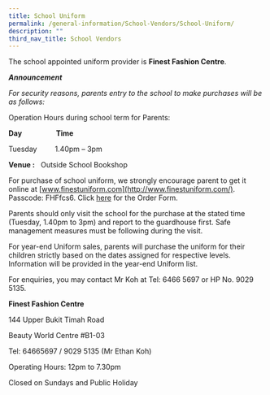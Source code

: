 ```yaml
---
title: School Uniform
permalink: /general-information/School-Vendors/School-Uniform/
description: ""
third_nav_title: School Vendors
---
```

The school appointed uniform provider is **Finest Fashion Centre**.

**_Announcement_**

_For security reasons, parents entry to the school to make purchases will be as follows:_

Operation Hours during school term for Parents:    

  

**Day**                 **Time**

Tuesday         1.40pm – 3pm 

  

**Venue :**   Outside School Bookshop

  

For purchase of school uniform, we strongly encourage parent to get it online at [www.finestuniform.com](http://www.finestuniform.com/). Passcode: FHFfcs6. Click [here](/files/School%20Uniform/School%20Uniform%20Price%20List.pdf) for the Order Form.

  

Parents should only visit the school for the purchase at the stated time (Tuesday, 1.40pm to 3pm) and report to the guardhouse first. Safe management measures must be following during the visit.   


For year-end Uniform sales, parents will purchase the uniform for their children strictly based on the dates assigned for respective levels. Information will be provided in the year-end Uniform list. 

For enquiries, you may contact Mr Koh at Tel: 6466 5697 or HP No. 9029 5135.
  

**Finest Fashion Centre**  

144 Upper Bukit Timah Road

Beauty World Centre #B1-03

Tel: 64665697 / 9029 5135 (Mr Ethan Koh)

Operating Hours: 12pm to 7.30pm

Closed on Sundays and Public Holiday